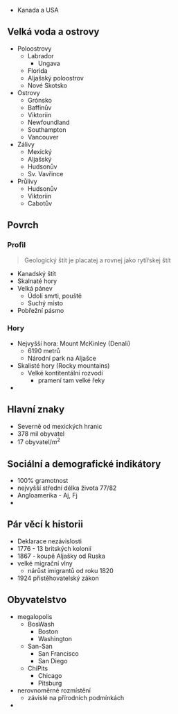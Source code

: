 - Kanada a USA

## Velká voda a ostrovy
- Poloostrovy
	- Labrador
		- Ungava
	- Florida
	- Aljašský poloostrov
	- Nové Skotsko
- Ostrovy
	- Grónsko
	- Baffinův
	- Viktoriin
	- Newfoundland
	- Southampton
	- Vancouver
- Zálivy
	- Mexický
	- Aljašský
	- Hudsonův
	- Sv. Vavřince
- Průlivy
	- Hudsonův
	- Viktoriin
	- Cabotův

## Povrch
### Profil
> Geologický štít je placatej a rovnej jako rytířskej štít
- Kanadský štít
- Skalnaté hory
- Velká pánev
	- Údolí smrti, pouště
	- Suchý místo
- Pobřežní pásmo

### Hory
- Nejvyšší hora: Mount McKinley (Denali)
	- 6190 metrů
	- Národní park na Aljašce
- Skalisté hory (Rocky mountains)
	- Velké kontitentální rozvodí
		- pramení tam velké řeky
- 

## Hlavní znaky
- Severně od mexických hranic
- 378 mil obyvatel
-  $17 \text{ obyvatel/}m^2$

## Sociální a demografické indikátory
- 100% gramotnost
- nejvyšší střední délka života 77/82
- Angloamerika - Aj, Fj
- 

## Pár věcí k historii
- Deklarace nezávislosti
- 1776 - 13 britských kolonií
- 1867 - koupě Aljašky od Ruska
- velké migrační vlny
	- nárůst imigrantů od roku 1820
- 1924 přistěhovatelský zákon

## Obyvatelstvo
- megalopolis
	- BosWash
		- Boston
		- Washington
	- San-San
		- San Francisco
		- San Diego
	- ChiPits
		- Chicago
		- Pitsburg
- nerovnoměrné rozmístění
	- závislé na přírodních podmínkách
- 